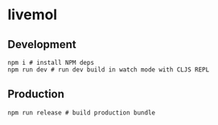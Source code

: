 # livemol


## Development
```shell
npm i # install NPM deps
npm run dev # run dev build in watch mode with CLJS REPL
```

## Production
```shell
npm run release # build production bundle
```
